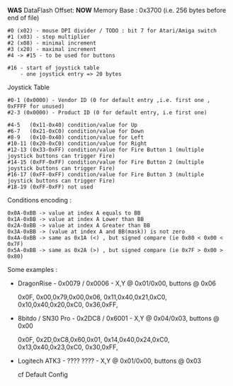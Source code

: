 **WAS** DataFlash Offset:
**NOW** Memory Base : 0x3700 (i.e. 256 bytes before end of file)

    #0 (x02) - mouse DPI divider / TODO : bit 7 for Atari/Amiga switch
    #1 (x03) - step multiplier
    #2 (x08) - minimal increment
    #3 (x20) - maximal increment
    #4 -> #15 - to be used for buttons

    #16 - start of joystick table
        - one joystick entry => 20 bytes

Joystick Table

    #0-1 (0x0000) - Vendor ID (0 for default entry ,i.e. first one , 0xFFFF for unused)
    #2-3 (0x0000) - Product ID (0 for default entry, i.e first one)

    #4-5   (0x11-0x40) condition/value for Up
    #6-7   (0x21-0xC0) condition/value for Down
    #8-9   (0x10-0x40) condition/value for Left
    #10-11 (0x20-0xC0) condition/value for Right
    #12-13 (0x33-0xFF) condition/value for Fire Button 1 (multiple joystick buttons can trigger Fire)
    #14-15 (0xFF-0xFF) condition/value for Fire Button 2 (multiple joystick buttons can trigger Fire)
    #16-17 (0xFF-0xFF) condition/value for Fire Button 3 (multiple joystick buttons can trigger Fire)
    #18-19 (0xFF-0xFF) not used

Conditions encoding :

    0x0A-0xBB -> value at index A equals to BB
    0x1A-0xBB -> value at index A Lower than BB
    0x2A-0xBB -> value at index A Greater than BB
    0x3A-0xBB -> (value at index A and BB(mask)) is not zero
    0x4A-0xBB -> same as 0x1A (<) , but signed compare (ie 0x80 < 0x00 < 0x7F)
    0x5A-0xBB -> same as 0x2A (>) , but signed compare (ie 0x7F > 0x00 > 0x80)

Some examples :

- DragonRise - 0x0079 / 0x0006 - X,Y @ 0x01/0x00, buttons @ 0x06

    0x0F, 0x00,0x79,0x00,0x06, 0x11,0x40,0x21,0xC0, 0x10,0x40,0x20,0xC0, 0x36,0xFF,	

- 8bitdo / SN30 Pro - 0x2DC8 / 0x6001 - X,Y @ 0x04/0x03, buttons @ 0x00

    0x0F, 0x2D,0xC8,0x60,0x01, 0x14,0x40,0x24,0xC0, 0x13,0x40,0x23,0xC0, 0x30,0xFF,

- Logitech ATK3 - ???? ???? - X,Y @ 0x01/0x00, buttons @ 0x03

    cf Default Config

